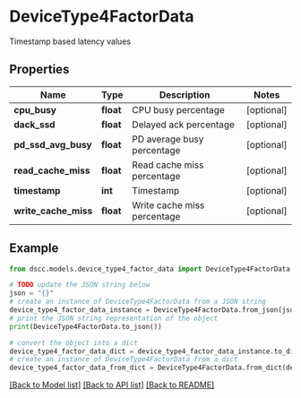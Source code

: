 # DeviceType4FactorData

Timestamp based latency values

## Properties

Name | Type | Description | Notes
------------ | ------------- | ------------- | -------------
**cpu_busy** | **float** | CPU busy percentage | [optional] 
**dack_ssd** | **float** | Delayed ack percentage | [optional] 
**pd_ssd_avg_busy** | **float** | PD average busy percentage | [optional] 
**read_cache_miss** | **float** | Read cache miss percentage | [optional] 
**timestamp** | **int** | Timestamp | [optional] 
**write_cache_miss** | **float** | Write cache miss percentage | [optional] 

## Example

```python
from dscc.models.device_type4_factor_data import DeviceType4FactorData

# TODO update the JSON string below
json = "{}"
# create an instance of DeviceType4FactorData from a JSON string
device_type4_factor_data_instance = DeviceType4FactorData.from_json(json)
# print the JSON string representation of the object
print(DeviceType4FactorData.to_json())

# convert the object into a dict
device_type4_factor_data_dict = device_type4_factor_data_instance.to_dict()
# create an instance of DeviceType4FactorData from a dict
device_type4_factor_data_from_dict = DeviceType4FactorData.from_dict(device_type4_factor_data_dict)
```
[[Back to Model list]](../README.md#documentation-for-models) [[Back to API list]](../README.md#documentation-for-api-endpoints) [[Back to README]](../README.md)


